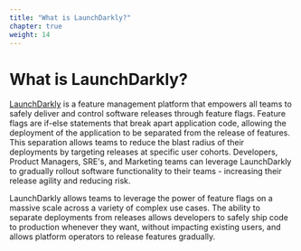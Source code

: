 ```yaml
---
title: "What is LaunchDarkly?"
chapter: true
weight: 14
---
```


# What is LaunchDarkly?

[LaunchDarkly](https://launchdarkly.com/) is a feature management platform that empowers all teams to safely deliver and control software releases through feature flags. Feature flags are if-else statements that break apart application code, allowing the deployment of the application to be separated from the release of features. This separation allows teams to reduce the blast radius of their deployments by targeting releases at specific user cohorts. Developers, Product Managers, SRE's, and Marketing teams can leverage LaunchDarkly to gradually rollout software functionality to their teams - increasing their release agility and reducing risk.  

LaunchDarkly allows teams to leverage the power of feature flags on a massive scale across a variety of complex use cases. The ability to separate deployments from releases allows developers to safely ship code to production whenever they want, without impacting existing users, and allows platform operators to release features gradually. 